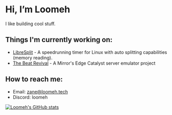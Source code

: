 # Hi, I’m Loomeh
I like building cool stuff.
  
## Things I'm currently working on:
  - [LibreSplit](https://github.com/wins1ey/LibreSplit) - A speedrunning timer for Linux with auto splitting capabilities (memory reading).
  - [The Beat Revival](https://beatrevival.me) - A Mirror's Edge Catalyst server emulator project

## How to reach me:
  - Email: zane@loomeh.tech
  - Discord: loomeh

[![Loomeh's GitHub stats](https://github-readme-stats.vercel.app/api?username=Loomeh&show_icons=true&theme=synthwave)](https://github.com/anuraghazra/github-readme-stats)

<!---
Loomeh/Loomeh is a ✨ special ✨ repository because its `README.md` (this file) appears on your GitHub profile.
You can click the Preview link to take a look at your changes.
--->
